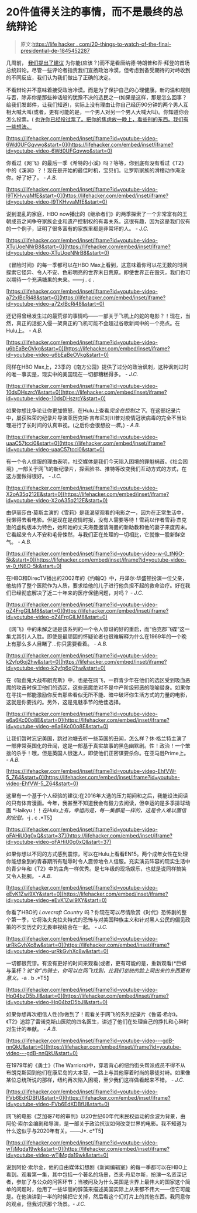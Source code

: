 # 20件值得关注的事情，而不是最终的总统辩论

> 原文:[https://life hacker . com/20-things-to-watch-of-the-final-presidential-de-1845452287](https://lifehacker.com/20-things-to-watch-instead-of-the-final-presidential-de-1845452287)

几周前， [我们提出了建议](https://lifehacker.com/20-things-to-watch-instead-of-the-presidential-debate-1845219719) 为你能(应该？)而不是看唐纳德·特朗普和乔·拜登的首场总统辩论。尽管一些评论者指责我们宣扬政治冷漠，但考虑到备受期待的对峙收到的不同反应，我们认为我们做出了正确的决定。

不看辩论并不意味着接受政治冷漠。而是为了保护自己的心理健康。新的温和规则与否，除非你是那些神话般的犹豫不决的选民之一(如果是这样，那是怎么回事？给我们发邮件，让我们知道)，实际上没有理由让你自己经历90分钟的两个男人互相大喊大叫(或者，更有可能的是，一个男人对另一个男人大喊大叫)。你知道你会怎么投票。( [也许你已经投过票了。把你的焦虑放一晚上，看些别的东西。我们有一些想法。](https://lifehacker.com/how-to-quickly-research-all-your-local-elections-1787999579)

 [https://lifehacker.com/embed/inset/iframe?id=youtube-video-6Wd0UFGqvwo&start=0](https://lifehacker.com/embed/inset/iframe?id=youtube-video-6Wd0UFGqvwo&start=0) 

你看过《网飞》的最后一季《希特的小溪》吗？等等，你到底有没有看过《T2》中的《溪涧》？！现在是开始的最佳时机，宝贝们。让罗斯家族的滑稽动作淹没你。好了好了。 *- A.B.*

 [https://lifehacker.com/embed/inset/iframe?id=youtube-video-l9TKHvvaMfE&start=0](https://lifehacker.com/embed/inset/iframe?id=youtube-video-l9TKHvvaMfE&start=0) 

说到混乱的家庭，HBO now播出的《继承者们》的两季探索了一个非常富有的王朝成员之间争夺家族企业和遗产控制权的有毒关系。这很有趣，因为这是我们仅有的一个例子，证明了很多富有的家族里都是非常坏的人。 *- J.C.*

 [https://lifehacker.com/embed/inset/iframe?id=youtube-video-XTuUoeNNrB8&start=0](https://lifehacker.com/embed/inset/iframe?id=youtube-video-XTuUoeNNrB8&start=0) 

《冒险时间》的每一季都可以在HBO Max上看到，这意味着你可以花无数的时间探索它怪异、令人不安、色彩明亮的世界末日荒原。即使世界正在毁灭，我们也可以期待一个充满糖果的未来。*——j . c .*

 [https://lifehacker.com/embed/inset/iframe?id=youtube-video-a72xIBcRi48&start=0](https://lifehacker.com/embed/inset/iframe?id=youtube-video-a72xIBcRi48&start=0) 

还记得曾经发生过的最荒谬的事情吗——一部关于飞机上的蛇的电影？！现在，当然，真正的活蛇入侵一架真正的飞机可能不会超过谷歌新闻中的一个亮点。在Hulu上。 *- A.B.*

 [https://lifehacker.com/embed/inset/iframe?id=youtube-video-u6bEaBeOVkg&start=0](https://lifehacker.com/embed/inset/iframe?id=youtube-video-u6bEaBeOVkg&start=0) 

同样在HBO Max上，23季的《南方公园》提供了过分的政治讽刺，这种讽刺过时的唯一事实是，现实中的美国现在一切都糟糕得多。 *- J.C.*

 [https://lifehacker.com/embed/inset/iframe?id=youtube-video-10dsDHszrcY&start=0](https://lifehacker.com/embed/inset/iframe?id=youtube-video-10dsDHszrcY&start=0) 

如果你想比争论让你更加愤怒，在Hulu上查看*完全在控制之下*。在这部纪录片中，屡获殊荣的纪录片导演亚历克斯·吉布尼对川普对疫情冠状病毒的完全不当处理进行了长时间的认真审视。(之后你会很想投*一票*。) *- A.B.*

 [https://lifehacker.com/embed/inset/iframe?id=youtube-video-uaaC57tcci0&start=0](https://lifehacker.com/embed/inset/iframe?id=youtube-video-uaaC57tcci0&start=0) 

有一个令人信服的理由表明，社交媒体是我们今天陷入困境的罪魁祸首。《社会困境》,一部关于网飞的新纪录片，探索脸书、推特等改变我们互动方式的方式，在这方面做得很好。 *- J.C.*

 [https://lifehacker.com/embed/inset/iframe?id=youtube-video-X2oA35q212E&start=0](https://lifehacker.com/embed/inset/iframe?id=youtube-video-X2oA35q212E&start=0) 

由伊丽莎白·莫斯主演的《雪莉》是我渴望观看的电影之一，因为在正常生活中，我懒得去看电影。但是现在是疫情时报，没有人需要等待！雪莉以作者雪莉·杰克逊的虚构版本为特色，她和她的丈夫海曼邀请海曼的新助教和他的妻子来度周末。它看起来令人不安和毛骨悚然，与我们正在处理的一切相比，它就像一股新鲜空气。 *- A.B.*

 [https://lifehacker.com/embed/inset/iframe?id=youtube-video-w-0_tN6O-5k&start=0](https://lifehacker.com/embed/inset/iframe?id=youtube-video-w-0_tN6O-5k&start=0) 

在HBO和DirecTV播出的2002年的《约翰Q》中，丹泽尔·华盛顿扮演一位父亲，他劫持了整个医院作为人质，要求给他的儿子进行他负担不起的救命治疗。好在我们已经彻底解决了近二十年来的医疗保健问题，对吗？ *- J.C.*

 [https://lifehacker.com/embed/inset/iframe?id=youtube-video-oZ4FrgGILM8&start=0](https://lifehacker.com/embed/inset/iframe?id=youtube-video-oZ4FrgGILM8&start=0) 

《网飞》中的未解之谜是该系列的一个令人惊讶的好的重启，而“伯克郡飞碟”这一集尤其引人入胜。即使是最顽固的怀疑论者也很难解释为什么在1969年的一个晚上有那么多人目睹了...你只需要看着。 *- A.B.*

 [https://lifehacker.com/embed/inset/iframe?id=youtube-video-k2yfp6oj2hw&start=0](https://lifehacker.com/embed/inset/iframe?id=youtube-video-k2yfp6oj2hw&start=0) 

在《吸血鬼大战布朗克斯》中，也是在网飞，一群青少年在他们的选区受到吸血恶魔的攻击时保卫他们的选区，这些恶魔绝对不是中产阶级邪恶的隐喻替身。如果你在寻找一部能激励你反击那些看似无所不能、暗中破坏你生活方式的力量的电影，这就是你要找的。另外，这是鬼魅季节的绝佳选择。

 [https://lifehacker.com/embed/inset/iframe?id=youtube-video-e6a6Kc00o8E&start=0](https://lifehacker.com/embed/inset/iframe?id=youtube-video-e6a6Kc00o8E&start=0) 

让我们暂时忘记美国，跳过池塘去听一些英国的丑闻，怎么样？休·格兰特主演了一部非常英国化的丑闻，这是一部基于真实故事的黑色幽默剧。性！政治！一个笨拙的杀手！哦，但是英国人很迷人，即使他们正密谋要杀你。在亚马逊Prime上。 *- A.B.*

 [https://lifehacker.com/embed/inset/iframe?id=youtube-video-EhfVW-5_Z64&start=0](https://lifehacker.com/embed/inset/iframe?id=youtube-video-EhfVW-5_Z64&start=0) 

这里有一个基于个人经验的建议:在2016年大选的压力期间和之后，我能设法阅读的只有体育漫画。今年，我甚至不知道我会有毅力去阅读，但幸运的是多季排球动画 *Haikyu！！*在Hulu上有。幸运的是，每一集都是一样的，这是令人难以置信的安慰。*-j . c .*T5】

 [https://lifehacker.com/embed/inset/iframe?id=youtube-video-oFAHiU0g0xQ&start=37](https://lifehacker.com/embed/inset/iframe?id=youtube-video-oFAHiU0g0xQ&start=37) 

如果你想以不同的方式感到震惊，可以在Hulu上看看EN15。两个成年女性在处理你能想象到的青春期所有耻辱时令人震惊地令人信服。充实演员阵容的现实生活中的青少年和《T2》中的主角一样优秀。是七年级的现场娱乐，也就是说同样搞笑又令人扼腕。 *- A.B.*

 [https://lifehacker.com/embed/inset/iframe?id=youtube-video-eEvK1Zwi9XY&start=0](https://lifehacker.com/embed/inset/iframe?id=youtube-video-eEvK1Zwi9XY&start=0) 

你看了HBO的 *Lovecraft Country* 吗？你现在可以尽情欣赏《时代》恐怖剧的整个第一季，它将洛夫克拉夫特式的恐怖与对美国种族主义和针对黑人公民的偏见政策的不安历史的无畏审视结合在一起。 *- J.C.*

 [https://lifehacker.com/embed/inset/iframe?id=youtube-video-urRkGvhXc8w&start=0](https://lifehacker.com/embed/inset/iframe?id=youtube-video-urRkGvhXc8w&start=0) 

一切都很荒谬。有没有更好的时间来观看(或者，更有可能的是，重新观看)*巨蟒与圣杯？*说“你”的骑士，你可以在网飞找到，比我们总统的脸上洞出来的东西更有意义。*-a . b .*T5】

 [https://lifehacker.com/embed/inset/iframe?id=youtube-video-Hp04bzD5bJI&start=0](https://lifehacker.com/embed/inset/iframe?id=youtube-video-Hp04bzD5bJI&start=0) 

如果你想再次相信人性(你做到了！观看关于网飞的系列纪录片《鲁诺·希尔》。《T2》追踪了雷诺克斯山医院的四名医生，讲述了他们在处理自己的挣扎和心碎时对生计的奉献。 *- A.B.*

 [https://lifehacker.com/embed/inset/iframe?id=youtube-video---gdB-nnQkU&start=0](https://lifehacker.com/embed/inset/iframe?id=youtube-video---gdB-nnQkU&start=0) 

在1979年的《勇士》(The Warriors)中，穿着背心的纽约街头帮派成员不得不从布朗克斯回到他们在康尼岛的大本营，一路上与其他穿着时尚的暴徒对峙。如果像某位总统所说的那样，纽约再次陷入困境，至少我们这样做看起来不错。 *- J.C.*

 [https://lifehacker.com/embed/inset/iframe?id=youtube-video-FVb6EdKDBfU&start=0](https://lifehacker.com/embed/inset/iframe?id=youtube-video-FVb6EdKDBfU&start=0) 

网飞的电影《芝加哥7号的审判》以20世纪60年代末民权运动的余波为背景，由阿伦·索尔金编剧和导演，是一部关于政治抗议如何改变世界的电影。我不知道为什么这似乎与2020年有关。——J*. c*T5】

 [https://lifehacker.com/embed/inset/iframe?id=youtube-video-wTjMqda19wk&start=0](https://lifehacker.com/embed/inset/iframe?id=youtube-video-wTjMqda19wk&start=0) 

说到阿伦·索尔金，他的自由媒体幻想剧《新闻编辑室》的每一季都可以在HBO上看到。观看第一集，其中包括一个著名的场景，杰夫·丹尼尔斯，扮演一名资深记者，参加了与公众的问答环节；当被问及为什么美国是世界上最伟大的国家这个简单的问题时，他用了一些华丽的辞藻来描述美国实际上从来都不伟大——但它可能是。在他演讲到一半的时候把它关掉，然后看这个幻灯片上的其他东西。我同意你的观点，但我讨厌那个场景。- *J.C.*